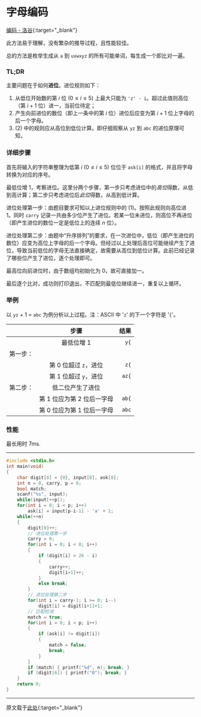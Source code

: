# 字母编码

[编码 - 洛谷](https://www.luogu.com.cn/problem/P1246){:target="_blank"}

此方法易于理解，没有繁杂的推导过程，且性能较佳。

总的方法是枚举生成从 `a` 到 `uvwxyz` 的所有可能单词，每生成一个即比对一遍。

### TL;DR

主要问题在于如何**进位**。进位规则如下：
1. 从低位开始数的第 $i$ 位 $(0 \le i \le 5)$ 上最大只能为 `'z' - i`。超过此值则高位（第 $i+1$ 位）进一，当前位待定；
2. 产生向前进位的数位（即上一条中的第 $i$ 位）进位后应变为第 $i+1$ 位上字母的后一个字母。
3. (2) 中的规则应从高位到低位计算。即仔细观察从 `yz` 到 `abc` 的进位原理可知，

### 详细步骤

首先将输入的字符串整理为低第 $i$ $(0 \le i \le 5)$ 位位于 `ask[i]` 的格式，并且将字母转换为对应的序号。

最低位增 1，考察进位。这里分两个步骤，第一步只考虑进位中的*高位*得数，从低到高计算；第二步只考虑进位后*此位*得数，从高到低计算。

进位处理第一步：由题目要求可知以上进位规则中的 (1)。按照此规则向高位进 1。同时 `carry` 记录一共由多少位产生了进位。若某一位未进位，则高位不再进位（即产生进位的数位一定是低位上的连续 $n$ 位）。

进位处理第二步：由题中“升序排列”的要求，在一次进位中，低位（即产生进位的数位）应变为高位上字母的后一个字母。但经过以上处理后高位可能继续产生了进位，导致当前低位的字母无法直接确定，故需要从高位到低位计算。此前已经记录了哪些位产生了进位，逐个处理即可。

最高位向前进位时，由于数组均初始化为 0，故可直接加一。

最后逐个比对，成功则打印退出，不匹配则最低位继续进一，重复以上循环。

### 举例

以 `yz` + 1 = `abc` 为例分析以上过程。注：ASCII 中 '`z`' 的下一个字符是 '`{`'。

| | 步骤 | 结果 |
|:--|:--:|--:|
| | 最低位增 1 | `y{` |
| 第一步： 
| | 第 0 位超过 `z`，进位 | `z{` |
| | 第 1 位超过 `y`，进位 | `az{` |
| 第二步： |低二位产生了进位
| | 第 1 位应为第 2 位后一字母 | `ab{` |
| | 第 0 位应为第 1 位后一字母 | `abc` |

### 性能

最长用时 7ms.

---


```c++
#include <stdio.h>
int main(void)
{
    char digit[8] = {0}, input[8], ask[8];
    int n = 0, carry, p = 0;
    bool match;
    scanf("%s", input);
    while(input[++p]);
    for(int i = 0; i < p; i++)
        ask[i] = input[p-i-1] - 'a' + 1;
    while(++n)
    {
        digit[0]++;
        // 进位处理第一步
        carry = 0;
        for(int i = 0; i < 8; i++)
        {
            if (digit[i] > 26 - i)
            {
                carry++;
                digit[i+1]++;
            }
            else break;
        }
        // 进位处理第二步
        for(int i = carry-1; i >= 0; i--)
            digit[i] = digit[i+1]+1;
        // 匹配检测
        match = true;
        for(int i = 0; i < p; i++)
        {
            if (ask[i] != digit[i])
            {
                match = false;
                break;
            }
        }
        if (match) { printf("%d", n); break; }
        if (digit[6]) { printf("0"); break; }
    }
    return 0;
}
```

---

原文载于[此处](https://www.luogu.com.cn/blog/x4Cx58x54/solution-p1246){:target="_blank"}
